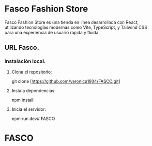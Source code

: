 # Fasco Fashion Store

Fasco Fashion Store es una tienda en línea desarrollada con React, utilizando tecnologías modernas como Vite, TypeScript, y Tailwind CSS para una experiencia de usuario rápida y fluida.

## URL Fasco.


### Instalación local.

1. Clona el repositorio:

   git clone [https://github.com/veronica1904/FASCO.git]

2. Instala dependencias:

   npm install

3. Inicia el servidor:
 
   npm run dev# FASCO
# FASCO
